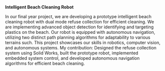 **Intelligent Beach Cleaning Robot**

In our final year project, we are developing a prototype intelligent beach cleaning robot with dual mode refuse collection for efficient cleaning. 
We are implementing advanced object detection for identifying and targeting plastics on the beach. 
Our robot is equipped with autonomous navigation, utilizing two distinct path planning algorithms for adaptability to various terrains such. 
This project showcases our skills in robotics, computer vision, and autonomous systems.
My contribution: Designed the refuse collection system using Solid Works, built the prototype robot, implemented embedded system control, and developed autonomous navigation algorithms for efficient beach cleaning.
